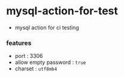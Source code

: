 # mysql-action-for-test

- mysql action for ci testing 

### features
- port : 3306
- allow empty password : `true`
- charset : `utf8mb4`
